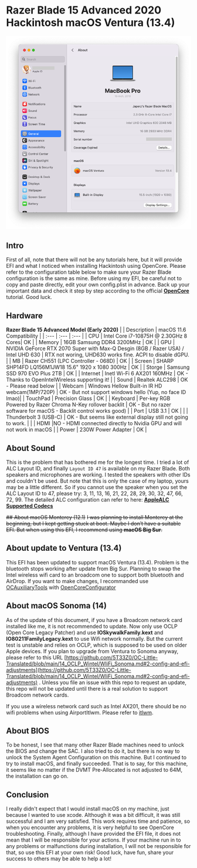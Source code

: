 # Razer Blade 15 Advanced 2020 Hackintosh macOS Ventura (13.4)
![About This Mac](Images/SystemInfo_Ventura.png)

## Intro
First of all, note that there will not be any tutorials here, but it will provide EFI and what I noticed when installing Hackintosh using OpenCore. Please refer to the configuration table below to make sure your Razer Blade configuration is the same as mine. Before using my EFI, be careful not to copy and paste directly, edit your own config.plist in advance. Back up your important data and check it step by step according to the official __[OpenCore](https://dortania.github.io/OpenCore-Install-Guide/prerequisites.html#prerequisites)__  tutorial. Good luck.

## Hardware
**Razer Blade 15 Advanced Model (Early 2020)**
|             | Description | macOS 11.6 Compatibility    |
| :---        | :---        | :---          |
| CPU     | Intel Core i7-10875H @ 2.30GHz 8 Cores| OK   |
| Memory   | 16GB Samsung DDR4 3200MHz        | OK     |
| GPU   | NVIDIA GeForce RTX 2070 Super with Max-Q Desgin (8GB / Razer USA) / Intel UHD 630        | RTX not woring, UHD630 works fine. ACPI to disable dGPU.     |
| MB   | Razer CH551 (LPC Controller - 068D)        | OK     |
| Screen   | SHARP SHP14FD LQ156M1JW18 15.6" 1920 x 1080 300Hz        | OK     |
| Storge   | Samsung SSD 970 EVO Plus 2TB        | OK     |
| Internet   | Inetl Wi-Fi 6 AX201 160MHz        | OK - Thanks to OpenIntelWireless supporting it!     |
| Sound | Realtek ALC298 | OK - Please read below |
| Webcam | Windows Hellow Built-in IR HD webcam(1MP/720P) | OK - But not support windows hello (Yup, no face ID lmao)|
| TouchPad | Precision Glass | OK |
| Keyboard | Per-key RGB Powered by Razer Chroma N-Key rollover backlit | OK - But no razer software for macOS - Backlit control works good) |
| Port | USB 3.1 | OK |
| | Thunderbolt 3 (USB-C) | OK - But seems like external display still not going to work. |
| | HDMI |NO - HDMI connected directly to Nvidia GPU and will not work in macOS |
| Power | 230W Power Adapter | OK |

## About Sound
This is the problem that has bothered me for the longest time. I tried a lot of ALC Layout ID, and finally `Layout ID 47` is available on my Razer Blade. Both speakers and microphones are working. I tested the speakers with other IDs and couldn't be used. But note that this is only the case of my laptop, yours may be a little different. So if you cannot use the speaker when you set the ALC Layout ID to 47, please try: 3, 11, 13, 16, 21, 22, 28, 29, 30, 32, 47, 66, 72, 99. The detailed ALC configuration can refer to here: __[AppleALC Supported Codecs](https://github.com/acidanthera/AppleALC/wiki/Supported-codecs)__

~~## About macOS Monterey (12.1)~~
~~I was planning to install Monterey at the beginning, but I kept getting stuck at boot. Maybe I don’t have a suitable EFI. But when using this EFI, I recommend using **macOS Big Sur**.~~

## About update to Ventura (13.4)
This EFI has been updated to support macOS Ventura (13.4). Problem is the bluetooth stops working after update from Big Sur. Planning to swap the Intel wireless wifi card to an broadcom one to support both bluetooth and AirDrop. If you want to make changes, I recommanded use [OCAuxiliaryTools](https://github.com/ic005k/OCAuxiliaryTools) with [OpenCoreConfigurator](https://mackie100projects.altervista.org/download-opencore-configurator/)

## About macOS Sonoma (14)
As of the update of this document, if you have a Broadcom network card installed like me, it is not recommended to update. Now only use OCLP (Open Core Legacy Patcher) and use **IOSkywalkFamily.kext** and **IO80211FamilyLegacy.kext** to use Wifi network normally. But the current test is unstable and relies on OCLP, which is supposed to be used on older Apple devices. If you plan to upgrade from Ventura to Sonoma anyway, please refer to this URL [https://github.com/5T33Z0/OC-Little-Translated/blob/main/14_OCLP_Wintel/WIiFi_Sonoma.md#2-config-and-efi-adjustments](https://github.com/5T33Z0/OC-Little-Translated/blob/main/14_OCLP_Wintel/WIiFi_Sonoma.md#2-config-and-efi-adjustments) .
Unless you file an issue with this repo to request an update, this repo will not be updated until there is a real solution to support Broadcom network cards.

If you use a wireless network card such as Intel AX201, there should be no wifi problems when using AirportItlwm. Please refer to [itlwm](https://github.com/OpenIntelWireless/itlwm).

## About BIOS
To be honest, I see that many other Razer Blade machines need to unlock the BIOS and change the SAC. I also tried to do it, but there is no way to unlock the System Agent Configuration on this machine. But I continued to try to install macOS, and finally succeeded. That is to say, for this machine, it seems like no matter if the DVMT Pre-Allocated is not adjusted to 64M, the installation can go on.

## Conclusion
I really didn't expect that I would install macOS on my machine, just because I wanted to use xcode. Although it was a bit difficult, it was still successful and I am very satisfied. This work requires time and patience, so when you encounter any problems, it is very helpful to see OpenCore troubleshooting. Finally, although I have provided the EFI file, it does not mean that I will be responsible for your actions. If your machine run in to any problems or malfunctions during installation, I will not be responsible for that, so use this EFI at your own risk! Good luck, have fun, share your success to others may be able to help a lot!
